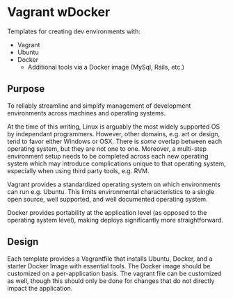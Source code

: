 # Vagrant wDocker

Templates for creating dev environments with:
* Vagrant
* Ubuntu
* Docker
	* Additional tools via a Docker image (MySql, Rails, etc.)


## Purpose

To reliably streamline and simplify management of development environments
across machines and operating systems.

At the time of this writing, Linux is arguably the most widely supported OS
by independant programmers.  However, other domains, e.g. art or design, tend
to favor either Windows or OSX.  There is _some_ overlap between each operating
system, but they are not one to one.  Moreover, a multi-step environment setup
needs to be completed across each new operating system which may introduce
complications unique to that operating system, especially when using third party
tools, e.g. RVM.

Vagrant provides a standardized operating system on which environments can run
e.g. Ubuntu.  This limits environmental characteristics to a single open source,
well supported, and well documented operating system.

Docker provides portability at the application level (as opposed to the
operating system level), making deploys significantly more straightforward.


## Design

Each template provides a Vagrantfile that installs Ubuntu, Docker, and a starter
Docker Image with essential tools.  The Docker image should be customized on a
per-application basis.  The vagrant file can be customized as well, though this
should only be done for changes that do not directly impact the application.
